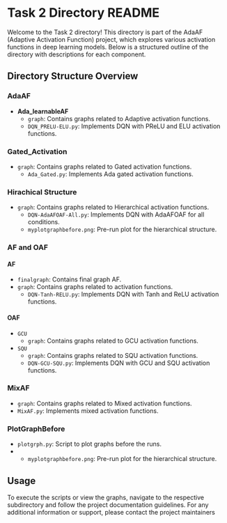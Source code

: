 # Task 2 Directory README

Welcome to the Task 2 directory! This directory is part of the AdaAF (Adaptive Activation Function) project, which explores various activation functions in deep learning models. Below is a structured outline of the directory with descriptions for each component.

## Directory Structure Overview

### AdaAF
- **Ada_learnableAF**
  - `graph`: Contains graphs related to Adaptive activation functions.
  - `DQN_PRELU-ELU.py`: Implements DQN with PReLU and ELU activation functions.

### Gated_Activation
- `graph`: Contains graphs related to Gated activation functions.
  - `Ada_Gated.py`: Implements Ada gated activation functions.


### Hirachical Structure
- `graph`: Contains graphs related to Hierarchical activation functions.
  - `DQN-AdaAFOAF-All.py`: Implements DQN with AdaAFOAF for all conditions.
  - `myplotgraphbefore.png`: Pre-run plot for the hierarchical structure.


### AF and OAF
#### AF
- `finalgraph`: Contains final graph AF.
- `graph`: Contains graphs related to activation functions.
  - `DQN-Tanh-RELU.py`: Implements DQN with Tanh and ReLU activation functions.

#### OAF
- `GCU`
  - `graph`: Contains graphs related to GCU activation functions.
- `SQU`
  - `graph`: Contains graphs related to SQU activation functions.
  - `DQN-GCU-SQU.py`: Implements DQN with GCU and SQU activation functions.

### MixAF
- `graph`: Contains graphs related to Mixed activation functions.
- `MixAF.py`: Implements mixed activation functions.
  

### PlotGraphBefore
- `plotgrph.py`: Script to plot graphs before the runs.
-  - `myplotgraphbefore.png`: Pre-run plot for the hierarchical structure.

## Usage

To execute the scripts or view the graphs, navigate to the respective subdirectory and follow the project documentation guidelines. For any additional information or support, please contact the project maintainers
